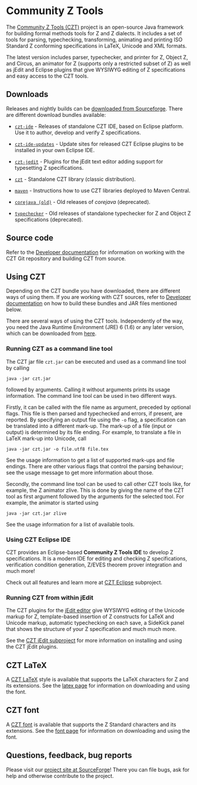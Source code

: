 # Community Z Tools

The [Community Z Tools (CZT)][czt] project is an open-source Java framework for building formal methods tools for Z and Z dialects. It includes a set of tools for parsing, typechecking, transforming, animating and printing ISO Standard Z conforming specifications in LaTeX, Unicode and XML formats.

The latest version includes parser, typechecker, and printer for Z, Object Z, and Circus, an animator for Z (supports only a restricted subset of Z) as well as jEdit and Eclipse plugins that give WYSIWYG editing of Z specifications and easy access to the CZT tools.

[czt]: http://czt.sourceforge.net

## Downloads

Releases and nightly builds can be [downloaded from Sourceforge][download]. There are different download bundles available:

-   [`czt-ide`](http://sourceforge.net/projects/czt/files/czt-ide/) - Releases of standalone CZT IDE, based on Eclipse platform. Use it to author, develop and verify Z specifications.

-   [`czt-ide-updates`](http://sourceforge.net/projects/czt/files/czt-ide-updates/) - Update sites for released CZT Eclipse plugins to be installed in your own Eclipse IDE.

-   [`czt-jedit`](http://sourceforge.net/projects/czt/files/czt-jedit/) - Plugins for the jEdit text editor adding support for typesetting Z specifications.

-   [`czt`](http://sourceforge.net/projects/czt/files/czt/) - Standalone CZT library (classic distribution).

-   [`maven`](http://sourceforge.net/projects/czt/files/maven/) - Instructions how to use CZT libraries deployed to Maven Central.


-   [`corejava (old)`](http://sourceforge.net/projects/czt/files/corejava%20%28old%29/) - Old releases of _corejava_ (deprecated).

-   [`typechecker`](http://sourceforge.net/projects/czt/files/typechecker/) - Old releases of standalone typechecker for Z and Object Z specifications (deprecated).

[czt]: http://czt.sourceforge.net
[download]: http://sourceforge.net/projects/czt/files


## Source code

Refer to the [Developer documentation][dev] for information on working with the CZT Git repository and building CZT from source.

[dev]: dev/


## Using CZT

Depending on the CZT bundle you have downloaded, there are different ways of using them. If you are working with CZT sources, refer to [Developer documentation][dev] on how to build these bundles and JAR files mentioned below.


There are several ways of using the CZT tools. Independently of the way, you need the Java Runtime Environment (JRE) 6 (1.6) or any later version, which can be downloaded from [here](http://www.java.com/getjava).


### Running CZT as a command line tool

The CZT jar file `czt.jar` can be executed and used as a command line tool by calling 

    java -jar czt.jar

followed by arguments. Calling it without arguments prints its usage information. The command line tool can be used in two different ways.

Firstly, it can be called with the file name as argument, preceded by optional flags. This file is then parsed and typechecked and errors, if present, are reported. By specifying an output file using the `-o` flag, a specification can be translated into a different mark-up. The mark-up of a file (input or output) is determined by its file ending. For example, to translate a file in LaTeX mark-up into Unicode, call

    java -jar czt.jar -o file.utf8 file.tex

See the usage information to get a list of supported mark-ups and file endings. There are other various flags that control the parsing behaviour; see the usage message to get more information about those.

Secondly, the command line tool can be used to call other CZT tools like, for example, the Z animator zlive. This is done by giving the name of the CZT tool as first argument followed by the arguments for the selected tool. For example, the animator is started using

    java -jar czt.jar zlive

See the usage information for a list of available tools.


### Using CZT Eclipse IDE

CZT provides an Eclipse-based **Community Z Tools IDE** to develop Z specifications. It is a modern IDE for editing and checking Z specifications, verification condition generation, Z/EVES theorem prover integration and much more!

Check out all features and learn more at [CZT Eclipse](eclipse/) subproject.


### Running CZT from within jEdit

The CZT plugins for the [jEdit editor](http://www.jedit.org) give WYSIWYG editing of the Unicode markup for Z, template-based insertion of Z constructs for LaTeX and Unicode markup, automatic typechecking on each save, a SideKick panel that shows the structure of your Z specification and much much more.

See the [CZT jEdit subproject](jedit/) for more information on installing and using the CZT jEdit plugins.

## CZT LaTeX

A [CZT LaTeX][latex] style is available that supports the LaTeX characters for Z and its extensions. 
See the [latex page][latex] for information on downloading and using the font.

[latex]: latex/


## CZT font

A [CZT font][font] is available that supports the Z Standard characters and its extensions. 
See the [font page][font] for information on downloading and using the font.

[font]: fonts/


## Questions, feedback, bug reports

Please visit our [project site at SourceForge][czt-sf]! There you can file bugs, ask for help and otherwise contribute to the project.

[czt-sf]: http://sourceforge.net/projects/czt/

